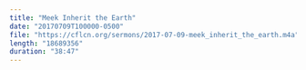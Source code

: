 ```yaml
---
title: "Meek Inherit the Earth"
date: "20170709T100000-0500"
file: "https://cflcn.org/sermons/2017-07-09-meek_inherit_the_earth.m4a"
length: "18689356"
duration: "38:47"
---
```

